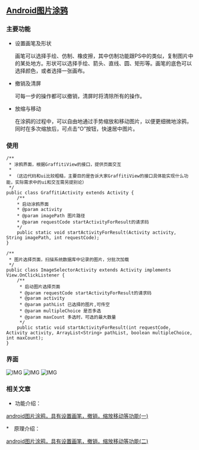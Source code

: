 
## [Android图片涂鸦](http://blog.csdn.net/u012964944/article/details/52661940)

### 主要功能

  * 设置画笔及形状

    画笔可以选择手绘、仿制、橡皮擦，其中仿制功能跟PS中的类似，复制图片中的某处地方。形状可以选择手绘、箭头、直线、圆、矩形等。画笔的底色可以选择颜色，或者选择一张画布。

  * 撤销及清屏

    可每一步的操作都可以撤销，清屏时将清除所有的操作。

  * 放缩与移动

    在涂鸦的过程中，可以自由地通过手势缩放和移动图片，以便更细微地涂鸦，同时在多次缩放后，可点击“O”按钮，快速居中图片。

### 使用

```
/**
 * 涂鸦界面，根据GraffitiView的接口，提供页面交互
 *
 * （这边代码和ui比较粗糙，主要目的是告诉大家GraffitiView的接口具体能实现什么功能，实际需求中的ui和交互需另提别论）
 */
public class GraffitiActivity extends Activity {
	/**
	* 启动涂鸦界面
	* @param activity
	* @param imagePath 图片路径
	* @param requestCode startActivityForResult的请求码
	*/
	public static void startActivityForResult(Activity activity, String imagePath, int requestCode);
}
```

```
/**
 * 图片选择页面，扫描系统数据库中记录的图片，分批次加载
 */
public class ImageSelectorActivity extends Activity implements View.OnClickListener {
    /**
     * 启动图片选择页面
     * @param requestCode startActivityForResult的请求码
     * @param activity
     * @param pathList 已选择的图片,可传空
     * @param multipleChoice 是否多选
     * @param maxCount 多选时，可选的最大数量
     */
    public static void startActivityForResult(int requestCode, Activity activity, ArrayList<String> pathList, boolean multipleChoice, int maxCount);
}
```
### 界面

 ![IMG](http://s1.sinaimg.cn/orignal/003eBWOtzy757JQaYiA00&690)
 ![IMG](http://s16.sinaimg.cn/orignal/003eBWOtzy757JPIatxbf&690)
 ![IMG](http://s1.sinaimg.cn/orignal/003eBWOtzy757JQ7CG470&690)

### 相关文章

  * 功能介绍：

   [android图片涂鸦，具有设置画笔，撤销，缩放移动等功能(一)](http://blog.csdn.net/u012964944/article/details/52661940)


  *　原理介绍：

  [android图片涂鸦，具有设置画笔，撤销，缩放移动等功能(二)](http://blog.csdn.net/u012964944/article/details/52769273)